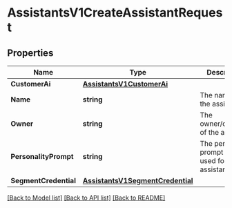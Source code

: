 # AssistantsV1CreateAssistantRequest

## Properties

Name | Type | Description | Notes
------------ | ------------- | ------------- | -------------
**CustomerAi** | [**AssistantsV1CustomerAi**](AssistantsV1CustomerAi.md) |  |[optional] 
**Name** | **string** | The name of the assistant. |
**Owner** | **string** | The owner/company of the assistant. |[optional] 
**PersonalityPrompt** | **string** | The personality prompt to be used for assistant. |[optional] 
**SegmentCredential** | [**AssistantsV1SegmentCredential**](AssistantsV1SegmentCredential.md) |  |[optional] 

[[Back to Model list]](../README.md#documentation-for-models) [[Back to API list]](../README.md#documentation-for-api-endpoints) [[Back to README]](../README.md)


